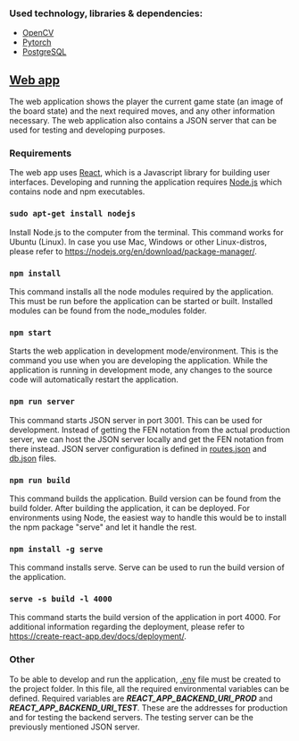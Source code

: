 
### Used technology, libraries & dependencies:

+ [OpenCV](https://opencv.org/)
+ [Pytorch](https://pytorch.org/)
+ [PostgreSQL](https://www.postgresql.org/)

## [Web app](https://github.com/Mobiilishakki/WEB_APP)
The web application shows the player the current game state (an image of the board state) and the next required moves, and any other information necessary. The web application also contains a JSON server that can be used for testing and developing purposes. 

### Requirements
The web app uses [React](https://reactjs.org/), which is a Javascript library for building user interfaces. Developing and running the application requires [Node.js](https://nodejs.org/en/) which contains node and npm executables.

### `sudo apt-get install nodejs`
Install Node.js to the computer from the terminal. This command works for Ubuntu (Linux). In case you use Mac, Windows or other Linux-distros, please refer to https://nodejs.org/en/download/package-manager/.

### `npm install`
This command installs all the node modules required by the application. This must be run before the application can be started or built. Installed modules can be found from the node_modules folder.

### `npm start`
Starts the web application in development mode/environment. This is the command you use when you are developing the application. While the application is running in development mode, any changes to the source code will automatically restart the application.

### `npm run server`
This command starts JSON server in port 3001. This can be used for development. Instead of getting the FEN notation from the actual production server, we can host the JSON server locally and get the FEN notation from there instead. JSON server configuration is defined in [routes.json](https://github.com/Mobiilishakki/WEB_APP/blob/dev/web_app/routes.json) and [db.json](https://github.com/Mobiilishakki/WEB_APP/blob/dev/web_app/db.json) files.

### `npm run build`
This command builds the application. Build version can be found from the build folder. After building the application, it can be deployed. For environments using Node, the easiest way to handle this would be to install the npm package "serve" and let it handle the rest. 

### `npm install -g serve`
This command installs serve. Serve can be used to run the build version of the application.

### `serve -s build -l 4000`
This command starts the build version of the application in port 4000. For additional information regarding the deployment, please refer to https://create-react-app.dev/docs/deployment/.

### Other
To be able to develop and run the application, [.env](https://create-react-app.dev/docs/adding-custom-environment-variables/) file must be created to the project folder. In this file, all the required environmental variables can be defined. Required variables are <strong><em>REACT_APP_BACKEND_URI_PROD</em></strong> and <strong><em>REACT_APP_BACKEND_URI_TEST</em></strong>. These are the addresses for production and for testing the backend servers. The testing server can be the previously mentioned JSON server.
